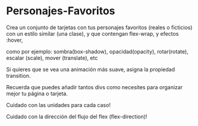 # Personajes-Favoritos
Crea un conjunto de tarjetas con tus personajes favoritos (reales o ficticios) con un estilo similar (una clase), y que contengan flex-wrap, y efectos :hover,

como por ejemplo:
sombra(box-shadow), opacidad(opacity), rotar(rotate), escalar (scale), mover (translate), etc


Si quieres que se vea una animación más suave, asigna la propiedad transition.

Recuerda que puedes añadir tantos divs como necesites para organizar mejor tu página o tarjeta.

Cuidado con las unidades para cada caso!

Cuidado con la dirección del flujo del flex (flex-direction)!

